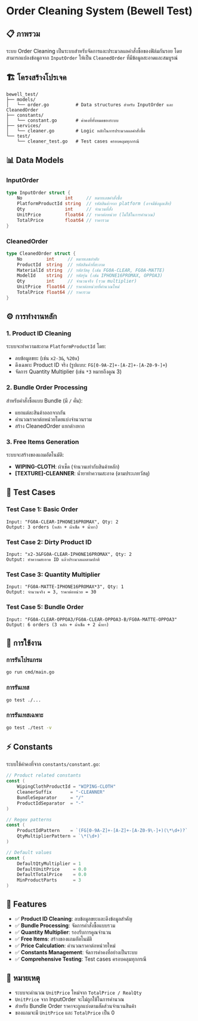 # Order Cleaning System (Bewell Test)

## 📋 ภาพรวม
ระบบ Order Cleaning เป็นระบบสำหรับจัดการและประมวลผลคำสั่งซื้อของฟิล์มกันรอย โดยสามารถแปลงข้อมูลจาก `InputOrder` ให้เป็น `CleanedOrder` ที่มีข้อมูลสะอาดและสมบูรณ์

## 🏗️ โครงสร้างโปรเจค

```
bewell_test/
├── models/
│   └── order.go          # Data structures สำหรับ InputOrder และ CleanedOrder
├── constants/
│   └── constant.go       # ค่าคงที่ทั้งหมดของระบบ
├── services/
│   └── cleaner.go        # Logic หลักในการประมวลผลคำสั่งซื้อ
└── test/
    └── cleaner_test.go   # Test cases ครอบคลุมทุกกรณี
```

## 📊 Data Models

### InputOrder
```go
type InputOrder struct {
    No                int     // หมายเลขคำสั่งซื้อ
    PlatformProductId string  // รหัสสินค้าจาก platform (อาจมีข้อมูลเสีย)
    Qty               int     // จำนวนที่สั่ง
    UnitPrice         float64 // ราคาต่อหน่วย (ไม่ใช้ในการคำนวณ)
    TotalPrice        float64 // ราคารวม
}
```

### CleanedOrder
```go
type CleanedOrder struct {
    No         int     // หมายเลขลำดับ
    ProductId  string  // รหัสสินค้าที่สะอาด
    MaterialId string  // รหัสวัสดุ (เช่น FG0A-CLEAR, FG0A-MATTE)
    ModelId    string  // รหัสรุ่น (เช่น IPHONE16PROMAX, OPPOA3)
    Qty        int     // จำนวนจริง (รวม multiplier)
    UnitPrice  float64 // ราคาต่อหน่วยที่คำนวณใหม่
    TotalPrice float64 // ราคารวม
}
```

## ⚙️ การทำงานหลัก

### 1. Product ID Cleaning
ระบบจะทำความสะอาด `PlatformProductId` โดย:
- ลบข้อมูลขยะ (เช่น `x2-3&`, `%20x`)
- ดึงเฉพาะ Product ID จริง (รูปแบบ: `FG[0-9A-Z]+-[A-Z]+-[A-Z0-9-]+`)
- จัดการ Quantity Multiplier (เช่น `*3` หมายถึงคูณ 3)

### 2. Bundle Order Processing
สำหรับคำสั่งซื้อแบบ Bundle (มี `/` คั่น):
- แยกแต่ละสินค้าออกจากกัน
- คำนวณราคาต่อหน่วยโดยแบ่งจำนวนรวม
- สร้าง CleanedOrder แยกต่างหาก

### 3. Free Items Generation
ระบบจะสร้างของแถมอัตโนมัติ:
- **WIPING-CLOTH**: ผ้าเช็ด (จำนวนเท่ากับสินค้าหลัก)
- **[TEXTURE]-CLEANNER**: น้ำยาทำความสะอาด (ตามประเภทวัสดุ)

## 🧪 Test Cases

### Test Case 1: Basic Order
```
Input: "FG0A-CLEAR-IPHONE16PROMAX", Qty: 2
Output: 3 orders (หลัก + ผ้าเช็ด + น้ำยา)
```

### Test Case 2: Dirty Product ID
```
Input: "x2-3&FG0A-CLEAR-IPHONE16PROMAX", Qty: 2
Output: ทำความสะอาด ID แล้วประมวลผลตามปกติ
```

### Test Case 3: Quantity Multiplier
```
Input: "FG0A-MATTE-IPHONE16PROMAX*3", Qty: 1
Output: จำนวนจริง = 3, ราคาต่อหน่วย = 30
```

### Test Case 5: Bundle Order
```
Input: "FG0A-CLEAR-OPPOA3/FG0A-CLEAR-OPPOA3-B/FG0A-MATTE-OPPOA3"
Output: 6 orders (3 หลัก + ผ้าเช็ด + 2 น้ำยา)
```

## 🔧 การใช้งาน

### การรันโปรแกรม
```bash
go run cmd/main.go
```

### การรันเทส
```bash
go test ./...
```

### การรันเทสเฉพาะ
```bash
go test ./test -v
```

## ⚡ Constants

ระบบใช้ค่าคงที่จาก `constants/constant.go`:

```go
// Product related constants
const (
    WipingClothProductId = "WIPING-CLOTH"
    CleanerSuffix       = "-CLEANNER"
    BundleSeparator     = "/"
    ProductIdSeparator  = "-"
)

// Regex patterns
const (
    ProductIdPattern    = `(FG[0-9A-Z]+-[A-Z]+-[A-Z0-9\-]+)(\*\d+)?`
    QtyMultiplierPattern = `\*(\d+)`
)

// Default values
const (
    DefaultQtyMultiplier = 1
    DefaultUnitPrice     = 0.0
    DefaultTotalPrice    = 0.0
    MinProductParts      = 3
)
```

## 🚀 Features

- ✅ **Product ID Cleaning**: ลบข้อมูลขยะและดึงข้อมูลสำคัญ
- ✅ **Bundle Processing**: จัดการคำสั่งซื้อแบบรวม
- ✅ **Quantity Multiplier**: รองรับการคูณจำนวน
- ✅ **Free Items**: สร้างของแถมอัตโนมัติ
- ✅ **Price Calculation**: คำนวณราคาต่อหน่วยใหม่
- ✅ **Constants Management**: จัดการค่าคงที่อย่างเป็นระบบ
- ✅ **Comprehensive Testing**: Test cases ครอบคลุมทุกกรณี

## 📝 หมายเหตุ

- ระบบจะคำนวณ `UnitPrice` ใหม่จาก `TotalPrice / RealQty`
- `UnitPrice` จาก InputOrder จะไม่ถูกใช้ในการคำนวณ
- สำหรับ Bundle Order ราคาจะถูกแบ่งตามสัดส่วนจำนวนสินค้า
- ของแถมจะมี `UnitPrice` และ `TotalPrice` เป็น 0 